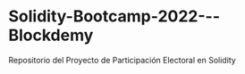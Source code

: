# Solidity-Bootcamp-2022---Blockdemy
Repositorio del Proyecto de Participación Electoral en Solidity
